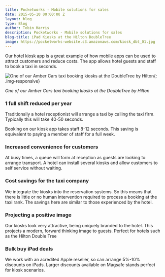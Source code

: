 ```yaml
---
title: Pocketworks - Mobile solutions for sales
date: 2015-05-10 00:00:00 Z
layout: blog
type: Blog
author: Tobin Harris
description: Pocketworks - Mobile solutions for sales
blog-title: iPad Kiosks at the Hilton DoubleTree
image: https://pocketworks-website.s3.amazonaws.com/kiosk_dbt_01.jpg
---
```


Our hotel kiosk app is a great example of how mobile apps can be used to attract customers and reduce costs. The app allows hotel guests and staff to book a taxi in seconds.

<!--more-->

![One of our Amber Cars taxi booking kiosks at the DoubleTree by Hilton](https://pocketworks-website.s3.amazonaws.com/kiosk_dbt_01.jpg){: .img-responsive}

*One of our Amber Cars taxi booking kiosks at the DoubleTree by Hilton*

### 1 full shift reduced per year

Traditionally a hotel receptionist will arrange a taxi by calling the taxi firm. Typically this will take 40-50 seconds.

Booking on our kiosk app takes staff 8-12 seconds. This saving is equivalent to paying a member of staff for a full week.

### Increased convenience for customers

At busy times, a queue will form at reception as guests are looking to arrange transport. A hotel can install several kiosks and allow customers to self service without waiting.

### Cost savings for the taxi company

We integrate the kiosks into the reservation systems. So this means that there is little or no human intervention required to process a booking at the taxi rank. The savings here are similar to those experienced by the hotel.

### Projecting a positive image

Our kiosks look very attractive, being uniquely branded to the hotel. This projects a modern, forward thinking image to guests. Perfect for hotels such as the Hilton Double Tree

### Bulk buy iPad deals

We work with an acredited Apple reseller, so can arrange 5%-10% discounts on iPads. Larger discounts available on Magsafe stands perfect for kiosk scenarios.




